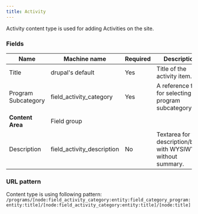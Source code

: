 ```yaml
---
title: Activity
---
```


Activity content type is used for adding Activities on the site.

### Fields
| Name  | Machine name | Required | Description |
| ------------- | ------------- | ------------- | ------------- |
| Title  | drupal's default  | Yes | Title of the activity item. |
| Program Subcategory  | field\_activity_category  | Yes | A reference field for selecting the program subcategory. |
| **Content Area** | Field group|||
| Description | field\_activity_description | No | Textarea for the description/body with WYSIWYG, without summary. |

### URL pattern
Content type is using following pattern:
`/programs/[node:field_activity_category:entity:field_category_program:entity:title]/[node:field_activity_category:entity:title]/[node:title]`
